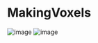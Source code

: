 # MakingVoxels

![image](https://user-images.githubusercontent.com/76835313/165226056-568c6820-e182-4429-ac40-e2da3b5e9904.png)
![image](https://user-images.githubusercontent.com/76835313/165241205-803adee8-deb4-4893-a0f9-28151242a0a4.png)
